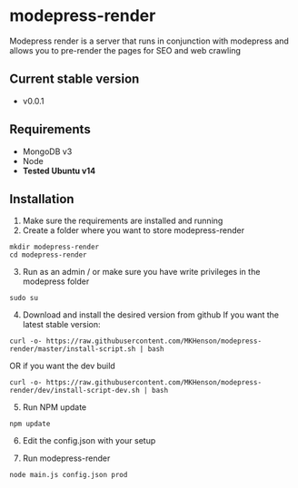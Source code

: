 # modepress-render
Modepress render is a server that runs in conjunction with modepress and allows you to pre-render the pages for SEO and web crawling

## Current stable version
* v0.0.1

## Requirements
* MongoDB v3
* Node
* **Tested Ubuntu v14**

## Installation

1) Make sure the requirements are installed and running
2) Create a folder where you want to store modepress-render

```
mkdir modepress-render
cd modepress-render
```

3) Run as an admin / or make sure you have write privileges in the modepress folder
```
sudo su
```

4) Download and install the desired version from github
If you want the latest stable version:

```
curl -o- https://raw.githubusercontent.com/MKHenson/modepress-render/master/install-script.sh | bash
```

OR if you want the dev build

```
curl -o- https://raw.githubusercontent.com/MKHenson/modepress-render/dev/install-script-dev.sh | bash
```

5) Run NPM update

```
npm update
```

6) Edit the config.json with your setup

7) Run modepress-render

```
node main.js config.json prod
```